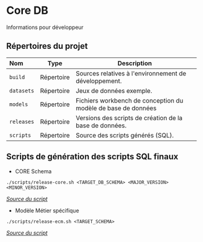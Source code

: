 # Core DB
Informations pour développeur

## Répertoires du projet

|Nom      |Type|Description|
|:--------|:------:|-----------------|
|`build`|Répertoire|Sources relatives à l'environnement de développement.   |
|`datasets`|Répertoire|Jeux de données exemple.   |   
|`models`   |Répertoire   |Fichiers workbench de conception du modèle de base de données    |   
|`releases`   |Répertoire   |Versions des scripts de création de la base de données.   |
|`scripts`   |Répertoire   |Source des scripts générés (SQL).   |

## Scripts de génération des scripts SQL finaux

- CORE Schema

```   
./scripts/release-core.sh <TARGET_DB_SCHEMA> <MAJOR_VERSION> <MINOR_VERSION>

```
[*Source du script*](./scripts/release-core.sh)

- Modèle Métier spécifique

```   
./scripts/release-ecm.sh <TARGET_SCHEMA>
```

[*Source du script*](./scripts/release-ecm.sh)
